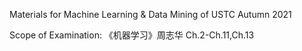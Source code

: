 Materials for Machine Learning & Data Mining of USTC Autumn 2021

Scope of Examination: 《机器学习》周志华 Ch.2-Ch.11,Ch.13
